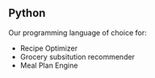 ## Python

Our programming language of choice for:

* Recipe Optimizer
* Grocery subsitution recommender
* Meal Plan Engine
